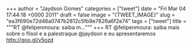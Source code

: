 
+++
author = "Jaydson Gomes"
categories = ["tweet"]
date = "Fri Mar 04 17:44:18 +0000 2011"
draft = false
image = "{TWEET_IMAGE}"
slug = "ea3f690e72d46a0747b2812c5fb9e7826a6f2e74"
tags = ["tweet"]
title = """RT @felipenmoura: saiba m..."""
+++
RT @felipenmoura: saiba mais sobre o flisol e a palestraque @jaydson e eu apresentaremos http://goo.gl/v5ozd
